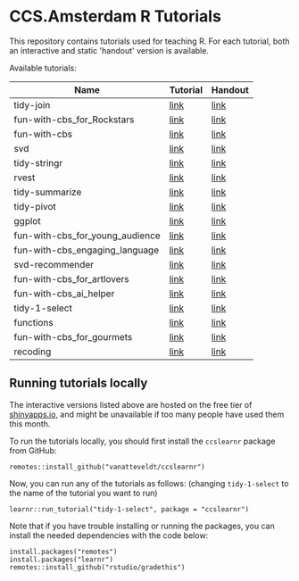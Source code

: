 # CCS.Amsterdam R Tutorials

This repository contains tutorials used for teaching R. For each tutorial, both an interactive and static 'handout' version is available.

Available tutorials:

<!-- Tutorial table -->


| Name  | Tutorial | Handout |
|-|-|-|
tidy-join | [link](https://vanatteveldt.shinyapps.io/tidy-join) | [link](handouts/tidy-join.md)
fun-with-cbs_for_Rockstars | [link](https://vanatteveldt.shinyapps.io/fun-with-cbs_for_Rockstars) | [link](handouts/fun-with-cbs_for_Rockstars.md)
fun-with-cbs | [link](https://vanatteveldt.shinyapps.io/fun-with-cbs) | [link](handouts/fun-with-cbs.md)
svd | [link](https://vanatteveldt.shinyapps.io/svd) | [link](handouts/svd.md)
tidy-stringr | [link](https://vanatteveldt.shinyapps.io/tidy-stringr) | [link](handouts/tidy-stringr.md)
rvest | [link](https://vanatteveldt.shinyapps.io/rvest) | [link](handouts/rvest.md)
tidy-summarize | [link](https://vanatteveldt.shinyapps.io/tidy-summarize) | [link](handouts/tidy-summarize.md)
tidy-pivot | [link](https://vanatteveldt.shinyapps.io/tidy-pivot) | [link](handouts/tidy-pivot.md)
ggplot | [link](https://vanatteveldt.shinyapps.io/ggplot) | [link](handouts/ggplot.md)
fun-with-cbs_for_young_audience | [link](https://vanatteveldt.shinyapps.io/fun-with-cbs_for_young_audience) | [link](handouts/fun-with-cbs_for_young_audience.md)
fun-with-cbs_engaging_language | [link](https://vanatteveldt.shinyapps.io/fun-with-cbs_engaging_language) | [link](handouts/fun-with-cbs_engaging_language.md)
svd-recommender | [link](https://vanatteveldt.shinyapps.io/svd-recommender) | [link](handouts/svd-recommender.md)
fun-with-cbs_for_artlovers | [link](https://vanatteveldt.shinyapps.io/fun-with-cbs_for_artlovers) | [link](handouts/fun-with-cbs_for_artlovers.md)
fun-with-cbs_ai_helper | [link](https://vanatteveldt.shinyapps.io/fun-with-cbs_ai_helper) | [link](handouts/fun-with-cbs_ai_helper.md)
tidy-1-select | [link](https://vanatteveldt.shinyapps.io/tidy-1-select) | [link](handouts/tidy-1-select.md)
functions | [link](https://vanatteveldt.shinyapps.io/functions) | [link](handouts/functions.md)
fun-with-cbs_for_gourmets | [link](https://vanatteveldt.shinyapps.io/fun-with-cbs_for_gourmets) | [link](handouts/fun-with-cbs_for_gourmets.md)
recoding | [link](https://vanatteveldt.shinyapps.io/recoding) | [link](handouts/recoding.md)


<!-- /Tutorial table -->


## Running tutorials locally

The interactive versions listed above are hosted on the free tier of [shinyapps.io](https://shinyapps.io), and might be unavailable if too many people have used them this month.

To run the tutorials locally, you should first install the `ccslearnr` package from GitHub:

```{r}
remotes::install_github("vanatteveldt/ccslearnr")
```

Now, you can run any of the tutorials as follows: 
(changing `tidy-1-select` to the name of the tutorial you want to run)

```{r}
learnr::run_tutorial("tidy-1-select", package = "ccslearnr")
```

Note that if you have trouble installing or running the packages, you can install the needed dependencies with the code below:

```{r}
install.packages("remotes")
install.packages("learnr")
remotes::install_github("rstudio/gradethis")
```
